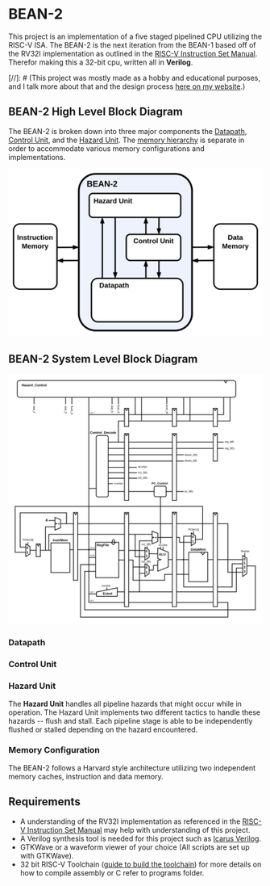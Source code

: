 # BEAN-2

This project is an implementation of a five staged pipelined CPU utilizing the RISC-V ISA. The BEAN-2 is the next iteration from the BEAN-1 based off of the RV32I implementation as outlined in the [RISC-V Instruction Set Manual](https://riscv.org/wp-content/uploads/2017/05/riscv-spec-v2.2.pdf). Therefor making this a 32-bit cpu, written all in **Verilog**. 

[//]: # (This project was mostly made as a hobby and educational purposes, and I talk more about that and the design process [here on my website](https://brycekeen.com).)

## BEAN-2 High Level Block Diagram

The BEAN-2 is broken down into three major components the [Datapath](###Datapath), [Control Unit](###Control-Unit), and the [Hazard Unit](###Hazard-Unit). The [memory hierarchy](###Memory-Configuration) is separate in order to accommodate various memory configurations and implementations.

![BEAN-2](assets/BEAN-2_High_Level_Diagram.png)

## BEAN-2 System Level Block Diagram

![BEAN-2](assets/BEAN-2.png)

### Datapath

### Control Unit

### Hazard Unit

The **Hazard Unit** handles all pipeline hazards that might occur while in operation. The Hazard Unit implements two different tactics to handle these hazards -- flush and stall. Each pipeline stage is able to be independently flushed or stalled depending on the hazard encountered.

### Memory Configuration

The BEAN-2 follows a Harvard style architecture utilizing two independent memory caches, instruction and data memory. 

## Requirements

- A understanding of the RV32I implementation as referenced in the [RISC-V Instruction Set Manual](https://riscv.org/wp-content/uploads/2017/05/riscv-spec-v2.2.pdf) may help with understanding of this project.
- A Verilog synthesis tool is needed for this project such as [Icarus Verilog](https://steveicarus.github.io/iverilog/).
- GTKWave or a waveform viewer of your choice (All scripts are set up with GTKWave).
- 32 bit RISC-V Toolchain ([guide to build the toolchain](https://github.com/riscv/riscv-gnu-toolchain)) for more details on how to compile assembly or C refer to programs folder.


